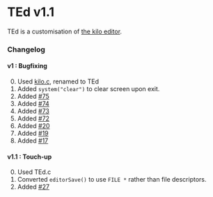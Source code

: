 # TEd v1.1

TEd is a customisation of [the kilo editor](https://github.com/antirez/kilo).

### Changelog

#### v1 : Bugfixing
0. Used [kilo.c](https://raw.githubusercontent.com/antirez/kilo/master/kilo.c), renamed to TEd
1. Added `system("clear")` to clear screen upon exit.
2. Added [#75](https://github.com/antirez/kilo/pull/75/files)
3. Added [#74](https://github.com/antirez/kilo/pull/74)
4. Added [#73](https://github.com/antirez/kilo/pull/73)
5. Added [#72](https://github.com/antirez/kilo/pull/72)
6. Added [#20](https://github.com/antirez/kilo/pull/20)
7. Added [#19](https://github.com/antirez/kilo/pull/19)
8. Added [#17](https://github.com/antirez/kilo/pull/17)

#### v1.1 : Touch-up
0. Used TEd.c
1. Converted `editorSave()` to use `FILE *` rather than file descriptors.
2. Added [#27](https://github.com/antirez/kilo/pull/27/files)
